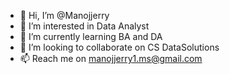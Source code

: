 - 👋 Hi, I’m @Manojjerry
- 👀 I’m interested in Data Analyst
- 🌱 I’m currently learning BA and DA
- 💞️ I’m looking to collaborate on CS DataSolutions
- 📫 Reach me on manojjerry1.ms@gmail.com
<!---
Manojjerry/Manojjerry is a ✨ special ✨ repository because its `README.md` (this file) appears on your GitHub profile.
You can click the Preview link to take a look at your changes.
--->
